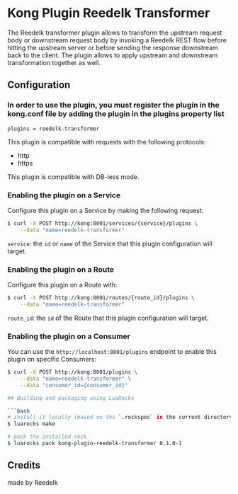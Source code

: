 # Kong Plugin Reedelk Transformer

The Reedelk transformer plugin allows to transform the upstream request body or downstream request body by invoking a Reedelk REST flow before hitting the upstream server or before sending the response downstream back to the client. The plugin allows to apply upstream and downstream transformation together as well.


## Configuration

### In order to use the plugin, you must register the plugin in the kong.conf file by adding the plugin in the plugins property list

```
plugins = reedelk-transformer
```

This plugin is compatible with requests with the following protocols:

* http
* https

This plugin is compatible with DB-less mode.

### Enabling the plugin on a Service

Configure this plugin on a Service by making the following request:

```bash
$ curl -X POST http://kong:8001/services/{service}/plugins \
    --data "name=reedelk-transformer"
```

`service`: the `id` or `name` of the Service that this plugin configuration will target.

### Enabling the plugin on a Route

Configure this plugin on a Route with:

```bash
$ curl -X POST http://kong:8001/routes/{route_id}/plugins \
    --data "name=reedelk-transformer"
```

`route_id`: the `id` of the Route that this plugin configuration will target.

### Enabling the plugin on a Consumer
You can use the `http://localhost:8001/plugins` endpoint to enable this plugin on specific Consumers:

```bash
$ curl -X POST http://kong:8001/plugins \
    --data "name=reedelk-transformer" \
    --data "consumer_id={consumer_id}"

## Building and packaging using LuaRocks

```bash
# install it locally (based on the `.rockspec` in the current directory)
$ luarocks make
```

```bash
# pack the installed rock
$ luarocks pack kong-plugin-reedelk-transformer 0.1.0-1
```

## Credits

made by Reedelk